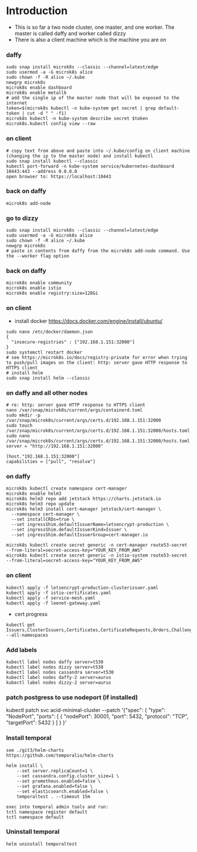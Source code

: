 # Introduction
 - This is so far a two node cluster, one master, and one worker. The master is called daffy and worker called dizzy
 - There is also a client machine which is the machine you are on
### daffy
```
sudo snap install microk8s --classic --channel=latest/edge
sudo usermod -a -G microk8s alice
sudo chown -f -R alice ~/.kube
newgrp microk8s
microk8s enable dashboard
microk8s enable metallb
# add the single ip of the master node that will be exposed to the internet
token=$(microk8s kubectl -n kube-system get secret | grep default-token | cut -d " " -f1)
microk8s kubectl -n kube-system describe secret $token
microk8s.kubectl config view --raw
```
### on client
```
# copy text from above and paste into ~/.kube/config on client machine (changing the ip to the master node) and install kubectl
sudo snap install kubectl --classic
kubectl port-forward -n kube-system service/kubernetes-dashboard 10443:443 --address 0.0.0.0
open browser to: https://localhost:10443

```

### back on daffy
```
microk8s add-node
```

### go to dizzy
```
sudo snap install microk8s --classic --channel=latest/edge
sudo usermod -a -G microk8s alice
sudo chown -f -R alice ~/.kube
newgrp microk8s
# paste in contents from daffy from the microk8s add-node command. Use the --worker flag option
```

### back on daffy
```
microk8s enable community
microk8s enable istio
microk8s enable registry:size=128Gi
```

### on client
- install docker https://docs.docker.com/engine/install/ubuntu/
```
sudo nano /etc/docker/daemon.json
{
  "insecure-registries" : ["192.168.1.151:32000"]
}
sudo systemctl restart docker
# see https://microk8s.io/docs/registry-private for error when trying to push/pull images on the client: http: server gave HTTP response to HTTPS client
# install helm
sudo snap install helm --classic
```

### on daffy and all other nodes
```
# re: http: server gave HTTP response to HTTPS client
nano /var/snap/microk8s/current/args/containerd.toml
sudo mkdir -p /var/snap/microk8s/current/args/certs.d/192.168.1.151:32000
sudo touch /var/snap/microk8s/current/args/certs.d/192.168.1.151:32000/hosts.toml
sudo nano /var/snap/microk8s/current/args/certs.d/192.168.1.151:32000/hosts.toml
server = "http://192.168.1.151:32000"

[host."192.168.1.151:32000"]
capabilities = ["pull", "resolve"]
```

### on daffy 
```
microk8s kubectl create namespace cert-manager
microk8s enable helm3
microk8s helm3 repo add jetstack https://charts.jetstack.io
microk8s helm3 repo update
microk8s helm3 install cert-manager jetstack/cert-manager \
  --namespace cert-manager \
  --set installCRDs=true \
  --set ingressShim.defaultIssuerName=letsencrypt-production \
  --set ingressShim.defaultIssuerKind=Issuer \
  --set ingressShim.defaultIssuerGroup=cert-manager.io

microk8s kubectl create secret generic -n cert-manager route53-secret --from-literal=secret-access-key="YOUR_KEY_FROM_AWS"
microk8s kubectl create secret generic -n istio-system route53-secret --from-literal=secret-access-key="YOUR_KEY_FROM_AWS"
```

### on client
```
kubectl apply -f letsencrypt-production-clusterissuer.yaml
kubectl apply -f istio-certificates.yaml
kubectl apply -f service-mesh.yaml
kubectl apply -f leenet-gateway.yaml
```
- cert progress
```
kubectl get Issuers,ClusterIssuers,Certificates,CertificateRequests,Orders,Challenges --all-namespaces

```

### Add labels
```
kubectl label nodes daffy server=t530
kubectl label nodes dizzy server=t530
kubectl label nodes cassandra server=t530
kubectl label nodes daffy-2 server=aurus
kubectl label nodes dizzy-2 server=aurus
```

### patch postgress to use nodeport (if installed)
kubectl patch svc acid-minimal-cluster --patch '{"spec": { "type": "NodePort", "ports": [ { "nodePort": 30001, "port": 5432, "protocol": "TCP", "targetPort": 5432 } ] } }'

### Install temporal
```
see ./git3/helm-charts
https://github.com/temporalio/helm-charts

helm install \
    --set server.replicaCount=1 \
    --set cassandra.config.cluster_size=1 \
    --set prometheus.enabled=false \
    --set grafana.enabled=false \
    --set elasticsearch.enabled=false \
    temporaltest . --timeout 15m

exec into temporal admin tools and run:
tctl namespace register default
tctl namespace default
```

### Uninstall temporal
```
helm uninstall temporaltest
```
